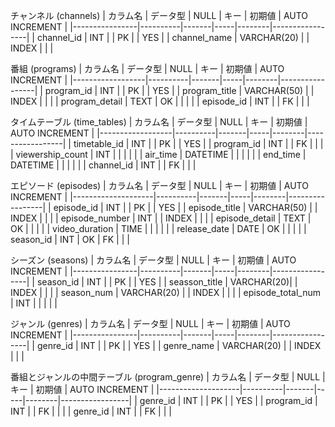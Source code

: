 <!-- テーブル定義書 -->

チャンネル (channels)
| カラム名       | データ型  | NULL  | キー | 初期値 | AUTO INCREMENT |
|----------------|----------|-------|-----|--------|-----------------|
| channel_id     | INT      |       | PK  |        | YES             |
| channel_name   | VARCHAR(20) |       | INDEX |        |                 |

番組 (programs)
| カラム名         | データ型  | NULL  | キー | 初期値 | AUTO INCREMENT |
|------------------|----------|-------|-----|--------|-----------------|
| program_id       | INT      |       | PK  |        | YES             |
| program_title    | VARCHAR(50) |     | INDEX |        |                 |
| program_detail   | TEXT     | OK    |     |        |                 |
| episode_id       | INT      |       | FK  |        |                 |

タイムテーブル (time_tables)
| カラム名         | データ型  | NULL  | キー | 初期値 | AUTO INCREMENT |
|------------------|----------|-------|-----|--------|-----------------|
| timetable_id    | INT      |       | PK  |        | YES             |
| program_id       | INT      |       | FK  |        |                 |
| viewership_count | INT      |       |     |        |                 |
| air_time         | DATETIME |       |     |        |                 |
| end_time         | DATETIME |       |     |        |                 |
| channel_id       | INT      |       | FK  |        |                 |

エピソード (episodes)
| カラム名           | データ型  | NULL  | キー | 初期値 | AUTO INCREMENT |
|--------------------|----------|-------|-----|--------|-----------------|
| episode_id         | INT      |       | PK  |        | YES             |
| episode_title      | VARCHAR(50) |       | INDEX |        |                 |
| episode_number     | INT      |       | INDEX |        |                 |
| episode_detail     | TEXT     | OK    |     |        |                 |
| video_duration     | TIME     |       |     |        |                 |
| release_date       | DATE     | OK    |     |        |                 |
| season_id          | INT      | OK    | FK  |        |                 |

シーズン (seasons)
| カラム名       | データ型  | NULL  | キー | 初期値 | AUTO INCREMENT |
|----------------|----------|-------|-----|--------|-----------------|
| season_id      | INT      |       | PK  |        | YES             |
| seasson_title  | VARCHAR(20)|     | INDEX |        |                 |
| season_num     | VARCHAR(20) |    | INDEX |        |                 |
| episode_total_num  | INT  |       |     |        |                 |

ジャンル (genres)
| カラム名       | データ型  | NULL  | キー | 初期値 | AUTO INCREMENT |
|----------------|----------|-------|-----|--------|-----------------|
| genre_id       | INT      |       | PK  |        | YES             |
| genre_name     | VARCHAR(20) |       | INDEX |        |                 |


番組とジャンルの中間テーブル (program_genre)
| カラム名           | データ型  | NULL  | キー | 初期値 | AUTO INCREMENT |
|--------------------|----------|-------|-----|--------|-----------------|
| genre_id   | INT      |       | PK  |        | YES             |
| program_id         | INT      |       | FK  |        |                 |
| genre_id           | INT      |       | FK  |        |                 |
